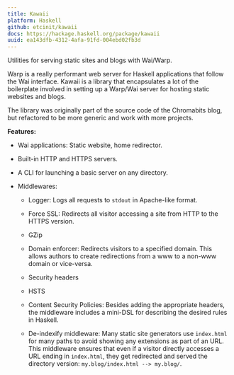 ```yaml
---
title: Kawaii
platform: Haskell
github: etcinit/kawaii
docs: https://hackage.haskell.org/package/kawaii
uuid: ea143dfb-4312-4afa-91fd-004ebd02fb3d
---
```


Utilities for serving static sites and blogs with Wai/Warp.

<!--more-->

Warp is a really performant web server for Haskell applications that follow the
Wai interface. Kawaii is a library that encapsulates a lot of the boilerplate
involved in setting up a Warp/Wai server for hosting static websites and blogs.

The library was originally part of the source code of the Chromabits blog, but
refactored to be more generic and work with more projects.

**Features:**

- Wai applications: Static website, home redirector.

- Built-in HTTP and HTTPS servers.

- A CLI for launching a basic server on any directory.

- Middlewares:

    - Logger: Logs all requests to `stdout` in Apache-like format.

    - Force SSL: Redirects all visitor accessing a site from HTTP to the HTTPS
      version.

    - GZip

    - Domain enforcer: Redirects visitors to a specified domain. This allows
      authors to create redirections from a www to a non-www domain or
      vice-versa.

    - Security headers

    - HSTS

    - Content Security Policies: Besides adding the appropriate headers, the
      middleware includes a mini-DSL for describing the desired rules in
      Haskell.

    - De-indexify middleware: Many static site generators use `index.html` for
      many paths to avoid showing any extensions as part of an URL. This
      middleware ensures that even if a visitor directly accesses a URL ending
      in `index.html`, they get redirected and served the directory version:
      `my.blog/index.html --> my.blog/`.
